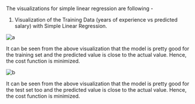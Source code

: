 The visualizations for simple linear regression are following - 
1. Visualization of the Training Data (years of experience vs predicted salary) with Simple Linear Regression.

![a](https://user-images.githubusercontent.com/16416130/69486973-1f97b600-0e20-11ea-896d-e2a94d57a67b.png)

It can be seen from the above visualization that the model is pretty good for the training set and the predicted value is close to the actual value. Hence, the cost function is minimized.

![b](https://user-images.githubusercontent.com/16416130/69638494-ccdd1a80-1028-11ea-9c62-68b7bb8c1a67.png)

It can be seen from the above visualization that the model is pretty good for the test set too and the predicted value is close to the actual value. Hence, the cost function is minimized.
